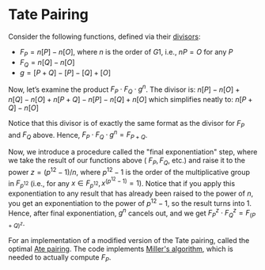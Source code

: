 # Tate Pairing

Consider the following functions, defined via their [divisors](divisor.md):

- $F_P = n [P] - n [O]$, where $n$ is the order of $G1$, i.e., $n P = O$ for any $P$
- $F_Q = n [Q] - n [O]$
- $g = [P + Q] - [P] - [Q] + [O]$

Now, let’s examine the product $F_P \cdot F_Q \cdot g^n$. The divisor is:
$n [P] - n [O] + n [Q] - n [O] + n [P + Q] - n [P] - n [Q] + n [O]$
which simplifies neatly to:
$n [P + Q] - n [O]$

Notice that this divisor is of exactly the same format as the divisor for $F_P$ and $F_Q$ above. Hence, $F_P \cdot F_Q
\cdot g^n = F_{P + Q}$.

Now, we introduce a procedure called the "final exponentiation" step, where we take the result of our functions above (
$F_P, F_Q$, etc.) and raise it to the power $z = (p^{12} - 1) / n$, where $p^{12} - 1$ is the order of the
multiplicative group in $F_{p^{12}}$ (i.e., for any $x \in F_{p^{12}}, x^{(p^{12} - 1)} = 1$). Notice that if you apply
this exponentiation to any result that has already been raised to the power of $n$, you get an exponentiation to the
power of $p^{12} - 1$, so the result turns into 1. Hence, after final exponentiation, $g^n$ cancels out, and we get
$F_P^z \cdot F_Q^z = F_{(P + Q)^z}$.

For an implementation of a modified version of the Tate pairing, called the optimal [Ate pairing](ate_pairing.md). The
code
implements [Miller's algorithm](miller_algorithm.md), which is needed to actually
compute $F_P$.